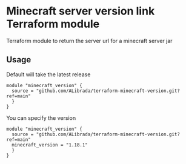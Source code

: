 # Minecraft server version link Terraform module

Terraform module to return the server url for a minecraft server jar

## Usage

Default will take the latest release

```hcl
module "minecraft_version" {
  source = "github.com/ALibrada/terraform-minecraft-version.git?ref=main"
  }
}
```

You can specify the version

```hcl
module "minecraft_version" {
  source = "github.com/ALibrada/terraform-minecraft-version.git?ref=main"
  minecraft_version = "1.18.1"
  }
}
```
